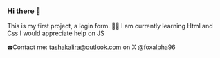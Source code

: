 ### Hi there 👋

This is my first project, a login form. 
👩‍💻 I am currently learning Html and Css 
I would appreciate help on JS

☎️Contact me: tashakalira@outlook.com
              on X @foxalpha96



<!--
**Tashae96/Tashae96** is a ✨ _special_ ✨ repository because its `README.md` (this file) appears on your GitHub profile.

Here are some ideas to get you started:

- 🔭 I’m currently working on ...
- 🌱 I’m currently learning ...
- 👯 I’m looking to collaborate on ...
- 🤔 I’m looking for help with ...
- 💬 Ask me about ...
- 📫 How to reach me: ...
- 😄 Pronouns: ...
- ⚡ Fun fact: ...
-->
